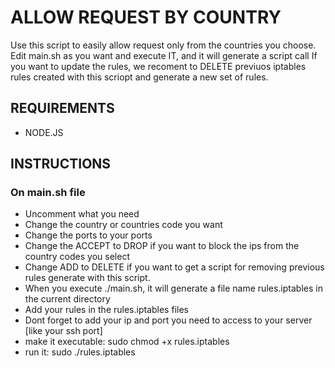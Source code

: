 # ALLOW REQUEST BY COUNTRY
Use this script to easily allow request only from the countries you choose.
Edit main.sh as you want and execute IT, and it will generate a script call
If you want to update the rules, we recoment to DELETE previuos iptables rules created with this scriopt and generate a new set of rules.

## REQUIREMENTS
- NODE.JS

## INSTRUCTIONS
### On main.sh file
- Uncomment what you need 
- Change the country or countries code you want
- Change the ports to your ports
- Change the ACCEPT to DROP if you want to block the ips from the country codes you select
- Change ADD to DELETE if you want to get a script for removing previous rules generate with this script.
- When you execute ./main.sh, it will generate a file name rules.iptables in the current directory
- Add your rules in the rules.iptables files
- Dont forget to add your ip and port you need to access to your server [like your ssh port]
- make it executable: sudo chmod +x rules.iptables 
- run it: sudo ./rules.iptables
